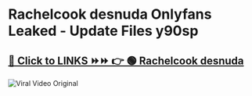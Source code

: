 
 # Rachelcook desnuda Onlyfans Leaked - Update Files y90sp

## <h2><a href="https://clipsfans.com/Rachelcook_desnuda&ref=git">🔗 Click to LINKS ⏩⏩ 👉 🟢 Rachelcook desnuda </a></h2>

<a href="https://clipsfans.com/Rachelcook_desnuda&ref=git" rel="nofollow" data-target="animated-image.originalLink"><img src="https://i.ibb.co.com/xMMVF88/686577567.gif" alt="Viral Video Original" style="max-width: 100%; display: inline-block;" data-target="animated-image.originalImage"></a>

